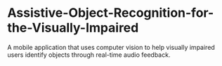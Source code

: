 # Assistive-Object-Recognition-for-the-Visually-Impaired
A mobile application that uses computer vision to help visually impaired users identify objects through real-time audio feedback.
